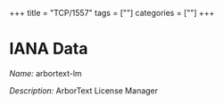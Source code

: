 +++
title = "TCP/1557"
tags = [""]
categories = [""]
+++

# IANA Data

_Name:_ arbortext-lm

_Description:_ ArborText License Manager

